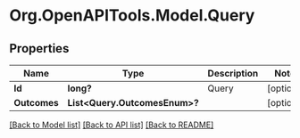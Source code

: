 # Org.OpenAPITools.Model.Query

## Properties

Name | Type | Description | Notes
------------ | ------------- | ------------- | -------------
**Id** | **long?** | Query | [optional] 
**Outcomes** | **List&lt;Query.OutcomesEnum&gt;?** |  | [optional] 

[[Back to Model list]](../README.md#documentation-for-models) [[Back to API list]](../README.md#documentation-for-api-endpoints) [[Back to README]](../README.md)

